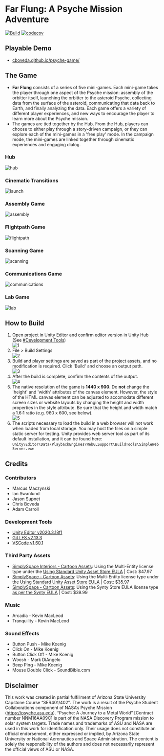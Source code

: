 # Far Flung: A Psyche Mission Adventure

[![Build](https://github.com/cboveda/psyche-game/actions/workflows/main.yml/badge.svg)](https://github.com/cboveda/psyche-game/actions/workflows/main.yml)
[![codecov](https://codecov.io/gh/cboveda/2021_20G_Web-Based-Game_Far-Flung/branch/dev/graph/badge.svg?token=VODBNEAIG3)](https://codecov.io/gh/cboveda/2021_20G_Web-Based-Game_Far-Flung)

## Playable Demo

- [cboveda.github.io/psyche-game/](https://cboveda.github.io/psyche-game/)

## The Game

- **Far Flung** consists of a series of five mini-games. Each mini-game takes the player through one aspect of the Psyche mission: assembly of the orbitter itself, launching the orbitter to the asteroid Psyche, collecting data from the surface of the asteroid, communicating that data back to Earth, and finally analyzing the data. Each game offers a variety of different player experiences, and new ways to encourage the player to learn more about the Psyche mission.
- The games are tied together by the Hub. From the Hub, players can choose to either play through a story-driven campaign, or they can explore each of the mini-games in a 'free play' mode. In the campaign mode, the mini-games are linked together through cinematic experiences and engaging dialog.

### Hub

![hub](/img/demo1.gif)

### Cinematic Transitions

![launch](/img/demo3.gif)

### Assembly Game

![assembly](/img/demo2.gif)

### Flightpath Game

![flightpath](/img/demo4.gif)

### Scanning Game

![scanning](/img/demo5.gif)

### Communications Game

![communications](/img/demo6.gif)

### Lab Game

![lab](/img/demo7.gif)

## How to Build

1) Open project in Unity Editor and confirm editor version in Unity Hub (See [#Development Tools](#development-tools))  
   ![1](/img/1.png)
2) File > Build Settings   
   ![2](/img/2.png)
3) Build and player settings are saved as part of the project assets, and no modification is required. Click 'Build' and choose an output path.  
   ![3](/img/3.png)  
4) After the build is complete, confirm the contents of the output.  
   ![4](/img/4.png)  
5) The native resolution of the game is **1440 x 900**. Do **not** change the 'height' and 'width' attributes of the canvas element. However, the style of the HTML canvas element can be adjusted to accomodate different screen sizes or website layouts by changing the height and width properties in the style attribute. Be sure that the height and width match a 1.6:1 ratio (e.g. 960 x 600, see below).  
   ![5](/img/5.png)  
6) The scripts necessary to load the build in a web browser will not work when loaded from local storage. You may host the files on a simple static server for testing. Unity provides web server tool as part of its default installation, and it can be found here: `Unity\Editor\Data\PlaybackEngines\WebGLSupport\BuildTools\SimpleWebServer.exe`

## Credits

### Contributors

- Marcus Maczynski
- Ian Swanlund
- Jason Supnet
- Chris Boveda
- Adam Carroll

### Development Tools

-  [Unity Editor v2020.3.18f1](https://unity3d.com/unity/qa/lts-releases)
-  [Git LFS v2.13.3](https://git-lfs.github.com/)
-  [VSCode v1.60.1](https://code.visualstudio.com/)

### Third Party Assets

-  [SimplySpace Interiors - Cartoon Assets](https://assetstore.unity.com/packages/3d/environments/sci-fi/simple-space-interiors-cartoon-assets-87964): Using the Multi-Entity license type under the [Using Standard Unity Asset Store EULA](https://unity3d.com/legal/as_terms?_gl=1*19fell3*_gcl_aw*R0NMLjE2MzQ0MDI3NzcuQ2p3S0NBanc4S21MQmhCOEVpd0FRYnFOb0lmX3VidkZTMmtSS3AxY25BMUFacUdjRl83NmRraEhyTjJlYi1pS2F1aS03U3lfV3c3MFNSb0NVRU1RQXZEX0J3RQ..&_ga=2.107343298.1186192561.1634328229-1057728314.1629309491&_gac=1.61557726.1634402777.CjwKCAjw8KmLBhB8EiwAQbqNoIf_ubvFS2kRKp1cnA1AZqGcF_76dkhHrN2eb-iKaui-7Sy_Ww70SRoCUEMQAvD_BwE) | Cost: $47.97
-  [SimplySpace - Cartoon Assets](https://assetstore.unity.com/packages/3d/vehicles/space/simple-space-cartoon-assets-82496): Using the Multi-Entity license type under the [Using Standard Unity Asset Store EULA](https://unity3d.com/legal/as_terms?_gl=1*19fell3*_gcl_aw*R0NMLjE2MzQ0MDI3NzcuQ2p3S0NBanc4S21MQmhCOEVpd0FRYnFOb0lmX3VidkZTMmtSS3AxY25BMUFacUdjRl83NmRraEhyTjJlYi1pS2F1aS03U3lfV3c3MFNSb0NVRU1RQXZEX0J3RQ..&_ga=2.107343298.1186192561.1634328229-1057728314.1629309491&_gac=1.61557726.1634402777.CjwKCAjw8KmLBhB8EiwAQbqNoIf_ubvFS2kRKp1cnA1AZqGcF_76dkhHrN2eb-iKaui-7Sy_Ww70SRoCUEMQAvD_BwE) | Cost: $35.97
-  [SimplySpace - Cartoon Assets](https://syntystore.com/products/polygon-office-pack): Using the Synty Store EULA license type [as per the Synty EULA](https://syntystore.com/pages/end-user-licence-agreement) | Cost: $39.99

### Music
  
- Arcadia - Kevin MacLeod
- Tranquility - Kevin MacLeod
  
### Sound Effects

- Button Push - Mike Koenig
- Click On - Mike Koenig
- Button Click Off - Mike Koenig
- Woosh - Mark DiAngelo
- Beep Ping - Mike Koenig
- Mouse Double Click - SoundBible.com

## Disclaimer

This work was created in partial fulfillment of Arizona State University Capstone Course “SER401/402″. The work is a result of the Psyche Student Collaborations component of NASA’s Psyche Mission (https://psyche.asu.edu). “Psyche: A Journey to a Metal World” [Contract number NNM16AA09C] is part of the NASA Discovery Program mission to solar system targets. Trade names and trademarks of ASU and NASA are used in this work for identification only. Their usage does not constitute an official endorsement, either expressed or implied, by Arizona State University or National Aeronautics and Space Administration. The content is solely the responsibility of the authors and does not necessarily represent the official views of ASU or NASA.



